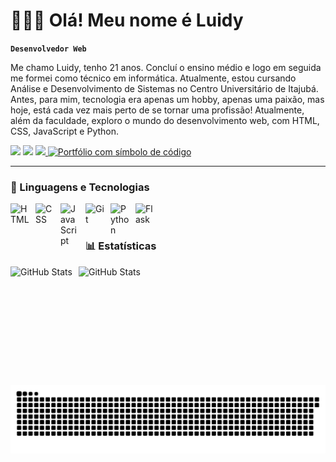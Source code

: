 # 👨🏻‍💻 Olá! Meu nome é Luidy

**`Desenvolvedor Web`**

<p> Me chamo Luidy, tenho 21 anos. Concluí o ensino médio e logo em seguida me formei como técnico em informática. Atualmente, estou cursando Análise e Desenvolvimento de Sistemas no Centro Universitário de Itajubá. Antes, para mim, tecnologia era apenas um hobby, apenas uma paixão, mas hoje, está cada vez mais perto de se tornar uma profissão! Atualmente, além da faculdade, exploro o mundo do desenvolvimento web, com HTML, CSS, JavaScript e Python.</p>

<div> 
  <a href="https://instagram.com/luidy.michael.7" target="_blank"><img src="https://img.shields.io/badge/-Instagram-%23E4405F?style=for-the-badge&logo=instagram&logoColor=white" target="_blank"></a>
  <a href = "mailto:dev.luidymichael@gmail.com"><img src="https://img.shields.io/badge/-Gmail-%23333?style=for-the-badge&logo=gmail&logoColor=white" target="_blank"></a>
<a href="https://www.linkedin.com/in/luidy-michael-85823b24b/" target="_blank">
  <img src="https://img.shields.io/badge/LinkedIn-0077B5?style=for-the-badge&logo=linkedin&logoColor=white"/>
</a>
<a href="https://luidymichael.vercel.app">
  <img src="https://img.shields.io/badge/%3C%2F%3E%20Portfólio-000?style=for-the-badge&logoColor=white" alt="Portfólio com símbolo de código"/>
</a>

</div>

---

### 🤖 Linguagens e Tecnologias

<img 
    align="left" 
    alt="HTML"
    title="HTML" 
    width="30px" 
    style="padding-right: 10px;" 
    src="https://cdn.jsdelivr.net/gh/devicons/devicon@latest/icons/html5/html5-original.svg" 
/>
<img 
    align="left" 
    alt="CSS" 
    title="CSS"
    width="30px" 
    style="padding-right: 10px;" 
    src="https://cdn.jsdelivr.net/gh/devicons/devicon@latest/icons/css3/css3-original.svg" 
/>
<img 
    align="left" 
    alt="JavaScript" 
    title="JavaScript"
    width="30px" 
    style="padding-right: 10px;" 
    src="https://cdn.jsdelivr.net/gh/devicons/devicon@latest/icons/javascript/javascript-original.svg" 
/>
<img 
    align="left" 
    alt="Git" 
    title="Git"
    width="30px" 
    style="padding-right: 10px;" 
    src="https://cdn.jsdelivr.net/gh/devicons/devicon@latest/icons/git/git-original.svg" 
/>
<img 
    align="left" 
    alt="Python" 
    title="Python"
    width="30px" 
    style="padding-right: 10px;" 
    src="https://cdn.jsdelivr.net/gh/devicons/devicon@latest/icons/python/python-original.svg" 
/>
<img 
  align="left" 
  alt="Flask" 
  title="Flask"
  width="30px" 
  style="padding-right: 10px;" 
  src="https://cdn.jsdelivr.net/gh/devicons/devicon@latest/icons/flask/flask-original.svg" 
/>

<br/>
<br/>

### 📊 Estatísticas

<p>
  <img 
    align="left" 
    alt="GitHub Stats" 
    height="190"
    style="padding-right: 10px;" 
    src="https://github-readme-stats.vercel.app/api?username=LU1DY&show_icons=true&theme=github_dark&include_all_commits=true&locale=pt-br" 
  />

<img 
      align="left" 
      alt="GitHub Stats" 
      height="190" 
      src="https://github-readme-stats.vercel.app/api/top-langs/?username=LU1DY&theme=github_dark&layout=compact&custom_title=Tecnologias&langs_count=9" 
  />

</p>

<picture align="center">
  <source media="(prefers-color-scheme: dark)" srcset="https://raw.githubusercontent.com/LU1DY/LU1DY/output/github-contribution-grid-snake-dark.svg">
  <source media="(prefers-color-scheme: light)" srcset="https://raw.githubusercontent.com/LU1DY/LU1DY/output/github-contribution-grid-snake-dark.svg">
  <img align="center" alt="github contribution grid snake animation" src="https://raw.githubusercontent.com/LU1DY/LU1DY/output/github-contribution-grid-snake.svg">
</picture>



